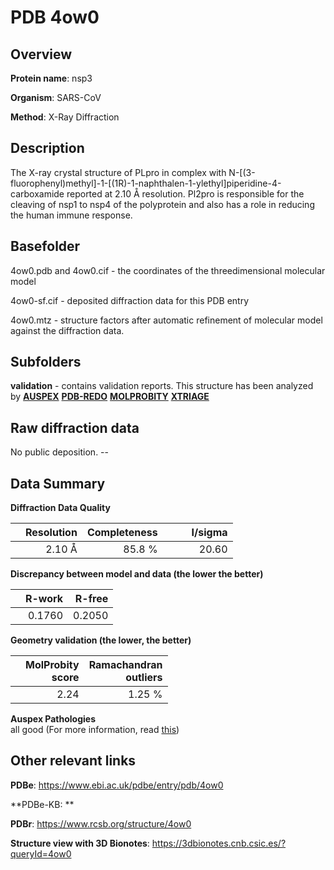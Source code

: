 # PDB 4ow0

## Overview

**Protein name**: nsp3

**Organism**: SARS-CoV

**Method**: X-Ray Diffraction

## Description

 The X-ray crystal structure of PLpro in complex with N-[(3-fluorophenyl)methyl]-1-[(1R)-1-naphthalen-1-ylethyl]piperidine-4-carboxamide reported at  2.10 Å resolution. Pl2pro is responsible for the cleaving of nsp1 to nsp4 of the polyprotein and also has a role in reducing the human immune response.

## Basefolder

4ow0.pdb and 4ow0.cif - the coordinates of the threedimensional molecular model

4ow0-sf.cif - deposited diffraction data for this PDB entry

4ow0.mtz - structure factors after automatic refinement of molecular model against the diffraction data.

## Subfolders





**validation** - contains validation reports. This structure has been analyzed by [**AUSPEX**](https://github.com/thorn-lab/coronavirus_structural_task_force/tree/master/pdb/nsp3/SARS-CoV/4ow0/validation/auspex) [**PDB-REDO**](https://github.com/thorn-lab/coronavirus_structural_task_force/tree/master/pdb/nsp3/SARS-CoV/4ow0/validation/pdb-redo) [**MOLPROBITY**](https://github.com/thorn-lab/coronavirus_structural_task_force/tree/master/pdb/nsp3/SARS-CoV/4ow0/validation/molprobity) [**XTRIAGE**](https://github.com/thorn-lab/coronavirus_structural_task_force/blob/master/pdb/nsp3/SARS-CoV/4ow0/validation/Xtriage_output.log)  



## Raw diffraction data

No public deposition. --<br> 

## Data Summary
**Diffraction Data Quality**

|   | Resolution | Completeness| I/sigma |
|---|-------------:|----------------:|--------------:|
|   |2.10 Å|85.8  %|<img width=50/>20.60|

**Discrepancy between model and data (the lower the better)**

|   | **R-work**| **R-free**   
|---|-------------:|----------------:|           
||  0.1760|  0.2050|

**Geometry validation (the lower, the better)**

|   |**MolProbity<br>score**| **Ramachandran<br>outliers** 
|---|-------------:|----------------:|
||  2.24|  1.25 %|

**Auspex Pathologies**<br> all good (For more information, read [this](https://github.com/thorn-lab/coronavirus_structural_task_force/blob/master/pdb/nsp3/SARS-CoV/4ow0/validation/auspex/4ow0_auspex_comments.txt))

 



## Other relevant links 
**PDBe**:  https://www.ebi.ac.uk/pdbe/entry/pdb/4ow0

**PDBe-KB: ** 
 
**PDBr**: https://www.rcsb.org/structure/4ow0 

**Structure view with 3D Bionotes**: https://3dbionotes.cnb.csic.es/?queryId=4ow0

